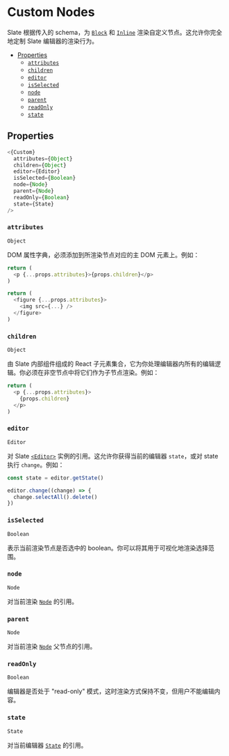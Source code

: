 
# Custom Nodes

Slate 根据传入的 schema，为 [`Block`](../slate/block.md) 和 [`Inline`](../slate/inline.md) 渲染自定义节点。这允许你完全地定制 Slate 编辑器的渲染行为。

- [Properties](#properties)
  - [`attributes`](#attributes)
  - [`children`](#children)
  - [`editor`](#editor)
  - [`isSelected`](#isselected)
  - [`node`](#node)
  - [`parent`](#parent)
  - [`readOnly`](#readonly)
  - [`state`](#state)

## Properties

```js
<{Custom}
  attributes={Object}
  children={Object}
  editor={Editor}
  isSelected={Boolean}
  node={Node}
  parent={Node}
  readOnly={Boolean}
  state={State}
/>
```

### `attributes`
`Object`

DOM 属性字典，必须添加到所渲染节点对应的主 DOM 元素上。例如：

```js
return (
  <p {...props.attributes}>{props.children}</p>
)
```
```js
return (
  <figure {...props.attributes}>
    <img src={...} />
  </figure>
)
```

### `children`
`Object`

由 Slate 内部组件组成的 React 子元素集合，它为你处理编辑器内所有的编辑逻辑。你必须在非空节点中将它们作为子节点渲染。例如：

```js
return (
  <p {...props.attributes}>
    {props.children}
  </p>
)
```

### `editor`
`Editor`

对 Slate [`<Editor>`](./editor.md) 实例的引用。这允许你获得当前的编辑器 `state`，或对 state 执行 `change`。例如：

```js
const state = editor.getState()
```
```js
editor.change((change) => {
  change.selectAll().delete()
})
```

### `isSelected`
`Boolean`

表示当前渲染节点是否选中的 boolean。你可以将其用于可视化地渲染选择范围。

### `node`
`Node`

对当前渲染 [`Node`](../slate/node.md) 的引用。

### `parent`
`Node`

对当前渲染 [`Node`](../slate/node.md) 父节点的引用。

### `readOnly`
`Boolean`

编辑器是否处于 "read-only" 模式，这时渲染方式保持不变，但用户不能编辑内容。

### `state`
`State`

对当前编辑器 [`State`](../slate/state.md) 的引用。
